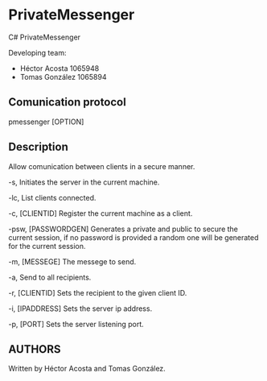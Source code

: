 # PrivateMessenger
C# PrivateMessenger

Developing team:
* Héctor Acosta 1065948
* Tomas González 1065894 

## Comunication protocol
pmessenger [OPTION]

## Description
Allow comunication between clients in a secure manner.

  -s, 
  Initiates the server in the current machine.

  -lc,
  List clients connected.
  
  -c, [CLIENTID]
  Register the current machine as a client.
  
  -psw, [PASSWORDGEN]
  Generates a private and public to secure the current session, if no password is provided a random one will be generated for the current session.
  
  -m, [MESSEGE]
  The messege to send.
  
  -a,
  Send to all recipients.
  
  -r, [CLIENTID]
  Sets the recipient to the given client ID.

  -i, [IPADDRESS]
  Sets the server ip address.

  -p, [PORT]
  Sets the server listening port.

## AUTHORS
Written by Héctor Acosta and Tomas González.
